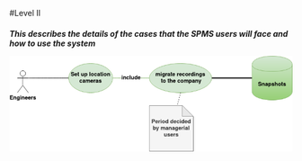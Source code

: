 #Level II
<h5>This describes the details of the cases that the SPMS users will face and how to use the system

![](s.png)